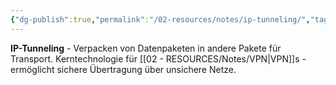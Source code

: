 ```yaml
---
{"dg-publish":true,"permalink":"/02-resources/notes/ip-tunneling/","tags":["informatik/netzwerk/protokoll","informatik/netzwerk/kapselung"],"noteIcon":"","updated":"2025-09-10T16:35:21.082+02:00"}
---
```



**IP-Tunneling** - Verpacken von Datenpaketen in andere Pakete für Transport.
Kerntechnologie für [[02 - RESOURCES/Notes/VPN\|VPN]]s - ermöglicht sichere Übertragung über unsichere Netze.